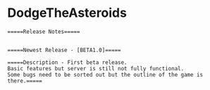# DodgeTheAsteroids
    =====Release Notes=====


    =====Newest Release - [BETA1.0]=====

    =====Description - First beta release. 
    Basic features but server is still not fully functional. 
    Some bugs need to be sorted out but the outline of the game is there.=====
